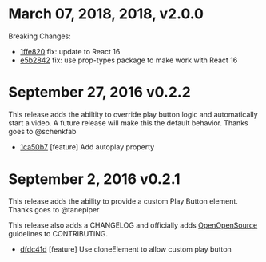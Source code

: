# March 07, 2018, 2018, v2.0.0

Breaking Changes:

* [1ffe820](../../commit/1ffe820) fix: update to React 16
* [e5b2842](../../commit/e5b2842) fix: use prop-types package to make work with React 16

# September 27, 2016 v0.2.2

This release adds the abiltity to override play button logic
and automatically start a video. A future release will make this the default
behavior. Thanks goes to @schenkfab

* [1ca50b7](../../commit/1ca50b7) [feature] Add autoplay property

# September 2, 2016 v0.2.1

This release adds the ability to provide a custom Play Button element.
Thanks goes to @tanepiper

This release also adds a CHANGELOG and officially adds [OpenOpenSource](http://openopensource.org/) guidelines to CONTRIBUTING.

* [dfdc41d](../../commit/dfdc41d) [feature] Use cloneElement to allow custom play button
